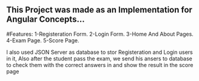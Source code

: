 ## This Project was made as an Implementation for Angular Concepts...
#Features:
1-Registeration Form.
2-Login Form.
3-Home And About Pages.
4-Exam Page.
5-Score Page.

I also used JSON Server as database to stor Registeration and Login users in it, Also after the student pass the exam, we send his ansers to database to check them
with the correct answers in and show the result in the score page
